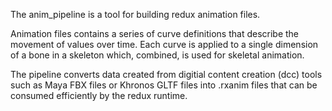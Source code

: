 The anim_pipeline is a tool for building redux animation files.

Animation files contains a series of curve definitions that describe the
movement of values over time. Each curve is applied to a single dimension of
a bone in a skeleton which, combined, is used for skeletal animation.

The pipeline converts data created from digitial content creation (dcc) tools
such as Maya FBX files or Khronos GLTF files into .rxanim files that can be
consumed efficiently by the redux runtime.
